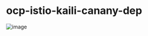 # ocp-istio-kaili-canany-dep


![image](https://github.com/kodesam/ocp-istio-kaili-canany-dep/assets/81068983/046174ec-adb3-4ec4-9d61-c72b27d4b0eb)
